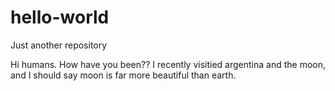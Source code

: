
# hello-world
Just another repository

Hi humans.
How have you been?? I recently visitied argentina and the moon, and I should say moon is far more beautiful than earth.



